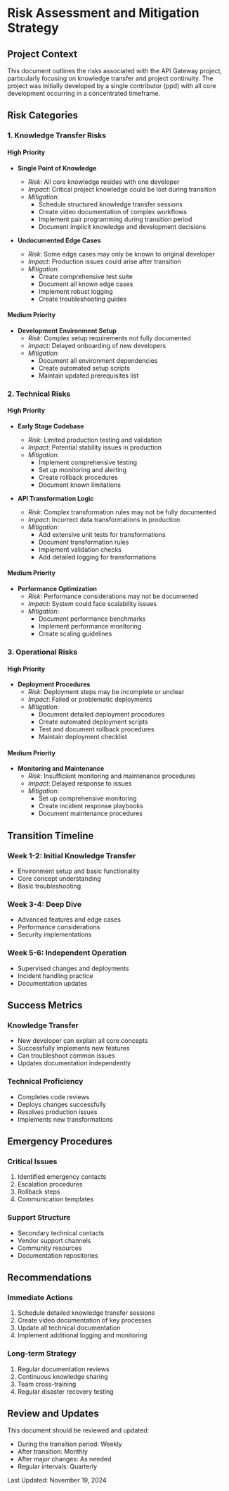 # Risk Assessment and Mitigation Strategy

## Project Context
This document outlines the risks associated with the API Gateway project, particularly focusing on knowledge transfer and project continuity. The project was initially developed by a single contributor (ppd) with all core development occurring in a concentrated timeframe.

## Risk Categories

### 1. Knowledge Transfer Risks

#### High Priority
- **Single Point of Knowledge**
  - *Risk*: All core knowledge resides with one developer
  - *Impact*: Critical project knowledge could be lost during transition
  - *Mitigation*: 
    - Schedule structured knowledge transfer sessions
    - Create video documentation of complex workflows
    - Implement pair programming during transition period
    - Document implicit knowledge and development decisions

- **Undocumented Edge Cases**
  - *Risk*: Some edge cases may only be known to original developer
  - *Impact*: Production issues could arise after transition
  - *Mitigation*:
    - Create comprehensive test suite
    - Document all known edge cases
    - Implement robust logging
    - Create troubleshooting guides

#### Medium Priority
- **Development Environment Setup**
  - *Risk*: Complex setup requirements not fully documented
  - *Impact*: Delayed onboarding of new developers
  - *Mitigation*:
    - Document all environment dependencies
    - Create automated setup scripts
    - Maintain updated prerequisites list

### 2. Technical Risks

#### High Priority
- **Early Stage Codebase**
  - *Risk*: Limited production testing and validation
  - *Impact*: Potential stability issues in production
  - *Mitigation*:
    - Implement comprehensive testing
    - Set up monitoring and alerting
    - Create rollback procedures
    - Document known limitations

- **API Transformation Logic**
  - *Risk*: Complex transformation rules may not be fully documented
  - *Impact*: Incorrect data transformations in production
  - *Mitigation*:
    - Add extensive unit tests for transformations
    - Document transformation rules
    - Implement validation checks
    - Add detailed logging for transformations

#### Medium Priority
- **Performance Optimization**
  - *Risk*: Performance considerations may not be documented
  - *Impact*: System could face scalability issues
  - *Mitigation*:
    - Document performance benchmarks
    - Implement performance monitoring
    - Create scaling guidelines

### 3. Operational Risks

#### High Priority
- **Deployment Procedures**
  - *Risk*: Deployment steps may be incomplete or unclear
  - *Impact*: Failed or problematic deployments
  - *Mitigation*:
    - Document detailed deployment procedures
    - Create automated deployment scripts
    - Test and document rollback procedures
    - Maintain deployment checklist

#### Medium Priority
- **Monitoring and Maintenance**
  - *Risk*: Insufficient monitoring and maintenance procedures
  - *Impact*: Delayed response to issues
  - *Mitigation*:
    - Set up comprehensive monitoring
    - Create incident response playbooks
    - Document maintenance procedures

## Transition Timeline

### Week 1-2: Initial Knowledge Transfer
- Environment setup and basic functionality
- Core concept understanding
- Basic troubleshooting

### Week 3-4: Deep Dive
- Advanced features and edge cases
- Performance considerations
- Security implementations

### Week 5-6: Independent Operation
- Supervised changes and deployments
- Incident handling practice
- Documentation updates

## Success Metrics

### Knowledge Transfer
- New developer can explain all core concepts
- Successfully implements new features
- Can troubleshoot common issues
- Updates documentation independently

### Technical Proficiency
- Completes code reviews
- Deploys changes successfully
- Resolves production issues
- Implements new transformations

## Emergency Procedures

### Critical Issues
1. Identified emergency contacts
2. Escalation procedures
3. Rollback steps
4. Communication templates

### Support Structure
- Secondary technical contacts
- Vendor support channels
- Community resources
- Documentation repositories

## Recommendations

### Immediate Actions
1. Schedule detailed knowledge transfer sessions
2. Create video documentation of key processes
3. Update all technical documentation
4. Implement additional logging and monitoring

### Long-term Strategy
1. Regular documentation reviews
2. Continuous knowledge sharing
3. Team cross-training
4. Regular disaster recovery testing

## Review and Updates
This document should be reviewed and updated:
- During the transition period: Weekly
- After transition: Monthly
- After major changes: As needed
- Regular intervals: Quarterly

Last Updated: November 19, 2024
